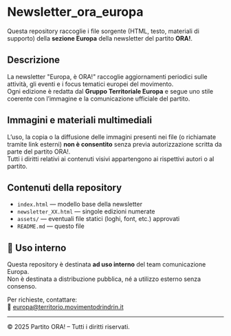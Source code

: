 # Newsletter_ora_europa

Questa repository raccoglie i file sorgente (HTML, testo, materiali di supporto) della **sezione Europa** della newsletter del partito **ORA!**.

## Descrizione

La newsletter "Europa, è ORA!" raccoglie aggiornamenti periodici sulle attività, gli eventi e i focus tematici europei del movimento.  
Ogni edizione è redatta dal **Gruppo Territoriale Europa** e segue uno stile coerente con l’immagine e la comunicazione ufficiale del partito.

## Immagini e materiali multimediali

L’uso, la copia o la diffusione delle immagini presenti nei file (o richiamate tramite link esterni) **non è consentito** senza previa autorizzazione scritta da parte del partito ORA!.  
Tutti i diritti relativi ai contenuti visivi appartengono ai rispettivi autori o al partito.

## Contenuti della repository

- `index.html` — modello base della newsletter
- `newsletter_XX.html` — singole edizioni numerate
- `assets/` — eventuali file statici (loghi, font, etc.) approvati
- `README.md` — questo file

## 🧩 Uso interno

Questa repository è destinata **ad uso interno** del team comunicazione Europa.  
Non è destinata a distribuzione pubblica, né a utilizzo esterno senza consenso.

Per richieste, contattare:  
📧 [europa@territorio.movimentodrindrin.it](mailto:europa@territorio.movimentodrindrin.it)

---

© 2025 Partito ORA! – Tutti i diritti riservati.
